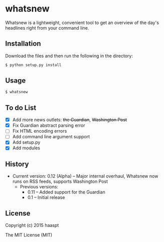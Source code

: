 # whatsnew

Whatsnew is a lightweight, convenient tool to get an overview of the day's headlines right from your command line.

## Installation

Download the files and then run the following in the directory:

```bash
$ python setup.py install
```

## Usage

```bash
$ whatsnew
```
## To do List

- [x] Add more news outlets: ~~the Guardian~~, ~~Washington Post~~
- [x] Fix Guardian abstract parsing error
- [ ] Fix HTML encoding errors
- [ ] Add command line argument support
- [x] Add setup.py
- [x] Add modules

## History

- Current version: 0.12 (Alpha) – Major internal overhaul, Whatsnew now runs on RSS feeds, supports Washington Post
  - Previous versions:
  	- 0.11 – Added support for the Guardian
	- 0.1 – Initial release

## License

Copyright (c) 2015 haaspt

The MIT License (MIT)